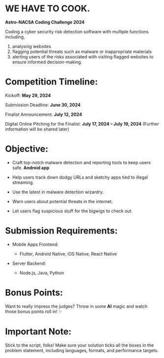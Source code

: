# WE HAVE TO COOK.

**Astro-NACSA Coding Challenge 2024**

Coding a cyber security risk detection software with multiple functions including, 

1. analysing websites 
2. flagging potential threats such as malware or inappropriate materials 
3. alerting users of the risks associated with visiting flagged websites to ensure informed decision-making.



# Competition Timeline:

Kickoff: **May 29, 2024**

Submission Deadline: **June 30, 2024**

Finalist Announcement: **July 12, 2024**

Digital Online Pitching for the Finalist: **July 17, 2024 – July 19, 2024** (Further information will be shared later)



# Objective:

- Craft top-notch malware detection and reporting tools to keep users safe. **Android app**

- Help users track down dodgy URLs and sketchy apps tied to illegal streaming.

- Use the latest in malware detection wizardry.

- Warn users about potential threats in the internet.

- Let users flag suspicious stuff for the bigwigs to check out.



# Submission Requirements:

- Mobile Apps Frontend: 
    - Flutter, Android Native, iOS Native, React Native

- Server Backend: 
    - Node.js, Java, Python



# Bonus Points:

Want to really impress the judges? Throw in some **AI** magic and watch those bonus points roll in! ✨



# Important Note:

Stick to the script, folks! Make sure your solution ticks all the boxes in the problem statement, including languages, formats, and performance targets.

